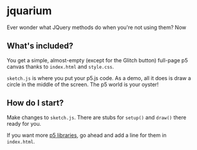 # jquarium

Ever wonder what JQuery methods do when you're not using them? Now

## What's included?

You get a simple, almost-empty (except for the Glitch button) full-page p5 canvas thanks to
`index.html` and `style.css`.

`sketch.js` is where you put your p5.js code. As a demo, all it does is draw a circle in the
middle of the screen. The p5 world is your oyster!

## How do I start?

Make changes to `sketch.js`. There are stubs for `setup()` and `draw()`
there ready for you.

If you want more [p5 libraries](https://p5js.org/libraries/), go ahead and add
a line for them in `index.html`.
